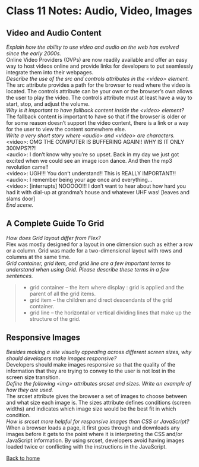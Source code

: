 # Class 11 Notes: Audio, Video, Images

## Video and Audio Content

*Explain how the ability to use video and audio on the web has evolved since the early 2000s.*<br>
Online Video Providers (OVPs) are now readily available and offer an easy way to host videos online and provide links for developers to put seamlessly integrate them into their webpages.<br>
*Describe the use of the src and controls attributes in the \<video> element.* <br>
The src attribute provides a path for the browser to read where the video is located.  The controls attribute can be your own or the browser’s own allows the user to play the video.  The controls attribute must at least have a way to start, stop, and adjust the volume.<br>
*Why is it important to have fallback content inside the \<video> element?* <br>
The fallback content is important to have so that if the browser is older or for some reason doesn’t support the video content, there is a link or a way for the user to view the content somewhere else.<br>
*Write a very short story where \<audio> and \<video> are characters.* <br>
\<video>: OMG THE COMPUTER IS BUFFERING AGAIN!! WHY IS IT ONLY 300MPS?!?!<br>
\<audio>: I don’t know why you’re so upset.  Back in my day we just got excited when we could see an image icon dance.  And then the mp3 revolution came!!<br>
\<video>: UGH!!!  You don’t understand!!  This is REALLY IMPORTANT!!<br>
\<audio>: I remember being your age once and everything…<br>
\<video>: [interrupts] NOOOOO!!!  I don’t want to hear about how hard you had it with dial-up at grandma’s house and whatever UHF was!  [leaves and slams door]<br>
*End scene.*<br>

## A Complete Guide To Grid

*How does Grid layout differ from Flex?* <br>
Flex was mostly designed for a layout in one dimension such as either a row or a column.  Grid was made for a two-dimensional layout with rows and columns at the same time.<br>
*Grid container, grid item, and grid line are a few important terms to understand when using Grid. Please describe these terms in a few sentences.* <br>
>+ grid container – the item where display : grid is applied and the parent of all the grid items.
>+ grid item – the children and direct descendants of the grid container.
>+ grid line – the horizontal or vertical dividing lines that make up the structure of the grid.

## Responsive Images
*Besides making a site visually appealing across different screen sizes, why should developers make images responsive?* <br>
Developers should make images responsive so that the quality of the information that they are trying to convey to the user is not lost in the screen size transition.<br>
*Define the following \<img> attributes srcset and sizes. Write an example of how they are used.* <br>
The srcset attribute gives the browser a set of images to choose between and what size each image is.  The sizes attribute defines conditions (screen widths) and indicates which image size would be the best fit in which condition.<br>
*How is srcset more helpful for responsive images than CSS or JavaScript?* <br>
When a browser loads a page, it first goes through and downloads any images before it gets to the point where it is interpreting the CSS and/or JavaScript information.  By using srcset, developers avoid having images loaded twice or conflicting with the instructions in the JavaScript.<br>


[Back to home](../README.md)
